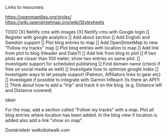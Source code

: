 Links to resourses:

https://openmaptiles.org/styles/
https://wiki.openstreetmap.org/wiki/Stylesheets




TODO
[X] Netlify cms with images
[X]  Netlify cms with Google login
[]  Register with google analytics
[]  Add about section
[]  Add English and Swedish support
[]  Plot blog entries to map
    []  Add OpenStreetMap to new "Follow my tracks" map
    []  Plot blog entries with location to map
    []  Add link from plot to blog (Header and Date?)
    []  Add link from blog to plot
    []  If two plots are closer than 100 meter, show two entries on same plot.
[]  Investigate support for scheduled publishing
[]  Find domain name (check if free on social media as well)
[]  Investigate how to optimize google index
[]  Investigate ways to let people support (Patreon, Affiliators links to gear etc)
[]  Investigate if possible to integrate with Garmin InReach (Is there an API?)
[]  Think about how to add a "trip" and track it on the blog. (e.g. Distance left and Distance covered)

Ideér

For the map, add a section called "Follow my tracks" with a map. Plot all blog entries
where location has been added. In the blog view if location is added also add a link "show on map".

Domänideér
walkidiotwalk.com